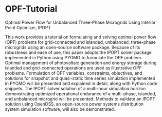# OPF-Tutorial
Optimal Power Flow for Unbalanced Three-Phase Microgrids Using Interior Point Optimizer, IPOPT


This work provides a tutorial on formulating and solving optimal power flow (OPF) problems for grid-connected and islanded, unbalanced, three-phase microgrids using an open-source software package. Because of its robustness and ease of use, this paper adopts the IPOPT solver package implemented in Python using PYOMO to formulate the OPF problem. Optimal management of photovoltaic generation and energy storage during islanded and grid-connected operations are used as illustrative OPF problems. Formulation of OPF variables, constraints, objectives, and solutions for snapshot and quasi-static time series simulation implemented in PYOMO will be presented and explained in detail, along with Python code snippets. The IPOPT solver solution of a multi-hour simulation horizon demonstrating optimized operational endurance of a multi-phase, islanded, and unbalanced microgrid will be presented. Methods to validate an IPOPT solution using OpenDSS, an open-source power systems distribution system simulation software, will also be demonstrated.

